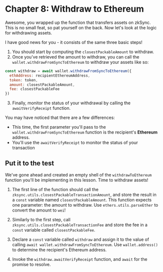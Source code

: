 # Chapter 8: Withdraw to Ethereum

Awesome, you wrapped up the function that transfers assets on zkSync. This is no small feat, so pat yourself on the back. Now let's look at the logic for withdrawing assets.

I have good news for you - it consists of the same three basic steps!

1. You should start by computing the `closestPackableAmount` to withdraw.
2. Once you've retrieved the amount to withdraw, you can call the `wallet.withdrawFromSyncToEthereum` to withdraw your assets like so:
  ```JavaScript
  const withdraw = await wallet.withdrawFromSyncToEthereum({
    ethAddress: recipientEthereumAddress,
    token: token,
    amount: closestPackableAmount,
    fee: closestPackableFee
  })
  ```
3. Finally, monitor the status of your withdrawal by calling the `awaitVerifyReceipt` function.

You may have noticed that there are a few differences:
* This time, the first parameter you'll pass to the `wallet.withdrawFromSyncToEthereum` function is the recipient's **Ethereum** address.
* You'll use the `awaitVerifyReceipt` to monitor the status of your transaction

## Put it to the test

We've gone ahead and created an empty shell of the `withdrawToEthereum` function you'll be implementing in this lesson. Time to withdraw assets!

1. The first line of the function should call the `zksync.utils.closestPackableTransactionAmount`, and store the result in a `const` variable named `closestPackableAmount`. This function expects one parameter: the amount to withdraw. Use `ethers.utils.parseEther` to convert the amount to `wei`!

2. Similarly to the first step, call `zksync.utils.closestPackableTransactionFee` and store the fee in a `const` variable called `closestPackableFee`.

3. Declare a `const` variable called `withdraw` and assign it to the value of calling `await wallet.withdrawFromSyncToEthereum`. Use `wallet.address()` to determine the recipient's Ethereum address.

4. Invoke the `withdraw.awaitVerifyReceipt` function, and `await` for the promise to resolve.
